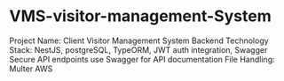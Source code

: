 # VMS-visitor-management-System
Project Name: Client Visitor Management System Backend Technology Stack: NestJS, postgreSQL, TypeORM, JWT auth integration, Swagger Secure API endpoints use Swagger for API documentation File Handling: Multer AWS 
